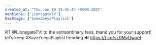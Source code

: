 ```yaml
---
created_at: "Thu Jun 10 15:46:45 +0000 2021"
mentions: ['LionsgateTV']
hashtags: ['SaveZoeysPlaylist']
---
```


RT @LionsgateTV: to the extraordinary fans, thank you for your support! let’s keep #SaveZoeysPlaylist trending 🔊 https://t.co/szDMvDwioB